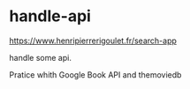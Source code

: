 # handle-api
https://www.henripierrerigoulet.fr/search-app

handle some api.

Pratice whith Google Book API and themoviedb
